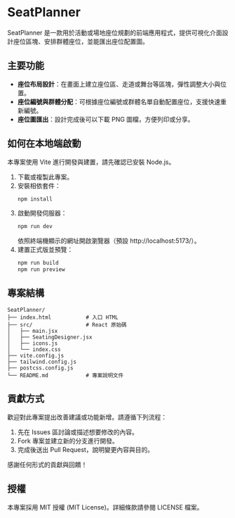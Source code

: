 # SeatPlanner

SeatPlanner 是一款用於活動或場地座位規劃的前端應用程式，提供可視化介面設計座位區塊、安排群體座位，並能匯出座位配置圖。

## 主要功能

- **座位布局設計**：在畫面上建立座位區、走道或舞台等區塊，彈性調整大小與位置。
- **座位編號與群體分配**：可根據座位編號或群體名單自動配置座位，支援快速重新編號。
- **座位圖匯出**：設計完成後可以下載 PNG 圖檔，方便列印或分享。


## 如何在本地端啟動

本專案使用 Vite 進行開發與建置，請先確認已安裝 Node.js。

1. 下載或複製此專案。
2. 安裝相依套件：
   ```bash
   npm install
   ```
3. 啟動開發伺服器：
   ```bash
   npm run dev
   ```
   依照終端機顯示的網址開啟瀏覽器（預設 http://localhost:5173/）。
4. 建置正式版並預覽：
   ```bash
   npm run build
   npm run preview
   ```

## 專案結構

```
SeatPlanner/
├── index.html           # 入口 HTML
├── src/                 # React 原始碼
│   ├── main.jsx
│   ├── SeatingDesigner.jsx
│   ├── icons.js
│   └── index.css
├── vite.config.js
├── tailwind.config.js
├── postcss.config.js
└── README.md            # 專案說明文件
```

## 貢獻方式

歡迎對此專案提出改善建議或功能新增。請遵循下列流程：

1. 先在 Issues 區討論或描述想要修改的內容。
2. Fork 專案並建立新的分支進行開發。
3. 完成後送出 Pull Request，說明變更內容與目的。

感謝任何形式的貢獻與回饋！

## 授權

本專案採用 MIT 授權 (MIT License)。詳細條款請參閱 LICENSE 檔案。
